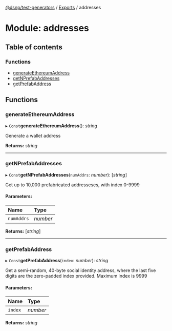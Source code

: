 [@dsnp/test-generators](../README.md) / [Exports](../modules.md) / addresses

# Module: addresses

## Table of contents

### Functions

- [generateEthereumAddress](addresses.md#generateethereumaddress)
- [getNPrefabAddresses](addresses.md#getnprefabaddresses)
- [getPrefabAddress](addresses.md#getprefabaddress)

## Functions

### generateEthereumAddress

▸ `Const`**generateEthereumAddress**(): *string*

Generate a wallet address

**Returns:** *string*

___

### getNPrefabAddresses

▸ `Const`**getNPrefabAddresses**(`numAddrs`: *number*): [*string*]

Get up to 10,000 prefabricated addresseses, with index 0-9999

#### Parameters:

Name | Type |
:------ | :------ |
`numAddrs` | *number* |

**Returns:** [*string*]

___

### getPrefabAddress

▸ `Const`**getPrefabAddress**(`index`: *number*): *string*

Get a semi-random, 40-byte social identity address, where
the last five digits are the zero-padded index provided.
Maximum index is 9999

#### Parameters:

Name | Type |
:------ | :------ |
`index` | *number* |

**Returns:** *string*
